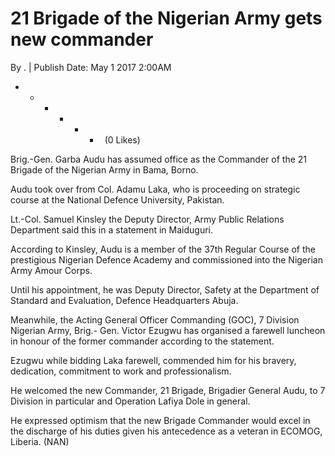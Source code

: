 # 21 Brigade of the Nigerian Army gets new commander

By . | Publish Date: May 1 2017 2:00AM

  *   *   *   *   *   *   \(0 Likes\)



Brig.-Gen. Garba Audu has assumed office as the Commander of the 21 Brigade of the Nigerian Army in Bama, Borno.

Audu took over from Col. Adamu Laka, who is proceeding on strategic course at the National Defence University, Pakistan.

Lt.-Col. Samuel Kinsley the Deputy Director, Army Public Relations Department said this in a statement in Maiduguri.

According to Kinsley, Audu is a member of the 37th Regular Course of the prestigious Nigerian Defence Academy and commissioned into the Nigerian Army Amour Corps.

Until his appointment, he was Deputy Director, Safety at the Department of Standard and Evaluation, Defence Headquarters Abuja.

Meanwhile, the Acting General Officer Commanding \(GOC\), 7 Division Nigerian Army, Brig.- Gen. Victor Ezugwu has organised a farewell luncheon in honour of the former commander according to the statement.

Ezugwu while bidding Laka farewell, commended him for his bravery, dedication, commitment to work and professionalism.

He welcomed the new Commander, 21 Brigade, Brigadier General Audu, to 7 Division in particular and Operation Lafiya Dole in general.

He expressed optimism that the new Brigade Commander would excel in the discharge of his duties given his antecedence as a veteran in ECOMOG, Liberia. \(NAN\)
